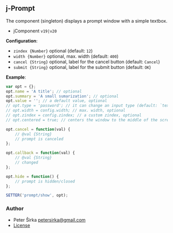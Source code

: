 ## j-Prompt

The component (singleton) displays a prompt window with a simple textbox.

- jComponent `v19|v20`

__Configuration__:

- `zindex {Number}` optional (default: `12`)
- `width {Number}` optional, max. width (default: `400`)
- `cancel {String}` optional, label for the cancel button (default: `Cancel`)
- `submit {String}` optional, label for the submit button (default: `OK`)

__Example__:

```js
var opt = {};
opt.name = 'A title'; // optional
opt.summary = 'A small sumarization'; // optional
opt.value = ''; // a default value, optional
// opt.type = 'password'; // it can change an input type (default: `text`)
// opt.width = config.width; // max. width, optional
// opt.zindex = config.zindex; // a custom zindex, optional
// opt.centered = true; // centers the window to the middle of the screen

opt.cancel = function(val) {
	// @val {String}
	// prompt is canceled
};

opt.callback = function(val) {
	// @val {String}
	// changed
};

opt.hide = function() {
	// prompt is hidden/closed
};

SETTER('prompt/show', opt);
````

### Author

- Peter Širka <petersirka@gmail.com>
- [License](https://www.totaljs.com/license/)